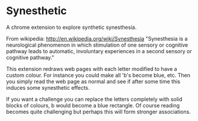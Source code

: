 Synesthetic
===========

A chrome extension to explore synthetic synesthesia.


From wikipedia: http://en.wikipedia.org/wiki/Synesthesia
 "Synesthesia is a neurological phenomenon in which stimulation of one sensory or cognitive pathway
  leads to automatic, involuntary experiences in a second sensory or cognitive pathway."

This extension redraws web pages with each letter modified to have a custom colour. For instance you
could make all 'b's become blue, etc. Then you simply read the web page as normal and see if after
some time this induces some synesthetic effects. 

If you want a challenge you can replace the letters completely with solid blocks of colours, b would
become a blue rectangle. Of course reading becomes quite challenging but perhaps this will form 
stronger associations.
